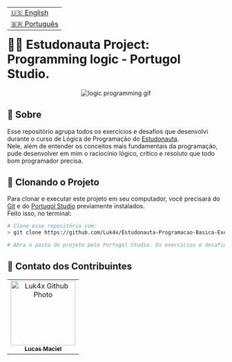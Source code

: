 <table align="right">
  <tr>
    <td>
      <a href="readme-en.md">🇺🇸 English</a>
    </td>
  </tr>
  <tr>
    <td>
      <a href="README.md">🇧🇷 Português</a>
    </td>
  </tr>
</table>
<br>

# 👨‍🚀 Estudonauta Project: Programming logic - Portugol Studio.

<div align="center">
  <img src="https://user-images.githubusercontent.com/86276393/202290783-13072a3c-cb21-41af-86fd-e7820fc1d74e.gif" alt="logic programming gif" />
</div>

## 📝 Sobre

Esse repositório agrupa todos os exercícios e desafios que desenvolvi durante o curso de Lógica de Programação do [Estudonauta](https://estudonauta.com).<br>
Nele, além de entender os conceitos mais fundamentais da programação, pude desenvolver em mim o raciocínio lógico, crítico e resoluto que todo bom programador precisa.

## 📖 Clonando o Projeto

Para clonar e executar este projeto em seu computador, você precisará do [Git](https://git-scm.com/) e do [Portugol Studio](http://lite.acad.univali.br/portugol/) previamente instalados.<br>
Feito isso, no terminal:

```bash
# Clone esse repositório com:
> git clone https://github.com/Luk4x/Estudonauta-Programacao-Basica-Exercicios.git

# Abra a pasta do projeto pelo Portugol Studio. Os exercícios e desafios estão separados pelos módulos do curso, basta navegar entre eles e executar os arquivos desejados.
```

## 🤝 Contato dos Contribuintes

<table>
  <tr>
    <td align="center">
      <a href="https://www.linkedin.com/in/lucasmacielf/">
        <img src="https://avatars.githubusercontent.com/Luk4x" width="150px;" alt="Luk4x Github Photo"/><br>
        <sub>
          <b>Lucas Maciel</b>
        </sub>
      </a>
    </td>
  </tr>
</table>
